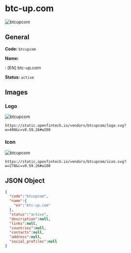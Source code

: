 
# btc-up.com 
![btcupcom](https://static.openfintech.io/vendors/btcupcom/logo.svg?w=400&c=v0.59.26#w200)  

## General 
 
**Code:** `btcupcom` 
 
**Name:** 
 
:	[EN] btc-up.com 
 
**Status:** `active` 
 

## Images 

### Logo 
 
![btcupcom](https://static.openfintech.io/vendors/btcupcom/logo.svg?w=400&c=v0.59.26#w200)  

```
https://static.openfintech.io/vendors/btcupcom/logo.svg?w=400&c=v0.59.26#w200
```  

### Icon 
 
![btcupcom](https://static.openfintech.io/vendors/btcupcom/icon.svg?w=278&c=v0.59.26#w100)  

```
https://static.openfintech.io/vendors/btcupcom/icon.svg?w=278&c=v0.59.26#w100
```  

## JSON Object 

```json
{
  "code":"btcupcom",
  "name":{
    "en":"btc-up.com"
  },
  "status":"active",
  "description":null,
  "links":null,
  "countries":null,
  "contacts":null,
  "address":null,
  "social_profiles":null
}
```  
